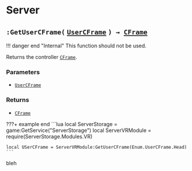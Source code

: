 [UserCFrame]: https://create.roblox.com/docs/reference/engine/enums/UserCFrame
[CFrame]: https://create.roblox.com/docs/reference/engine/datatypes/CFrame 

# Server


## `:GetUserCFrame(` [`UserCFrame`][UserCFrame] `) → `[`CFrame`][CFrame]

!!! danger end "Internal"
    This function should not be used.

Returns the controller [`CFrame`][CFrame]. 

### Parameters
* [`UserCFrame`][UserCFrame]

### Returns
* [`CFrame`][CFrame]

???+ example end
    ```lua
    local ServerStorage = game:GetService("ServerStorage")
    local ServerVRModule = require(ServerStorage.Modules.VR)

    local USerCFrame = ServerVRModule:GetUserCFrame(Enum.UserCFrame.Head)
    ```


bleh